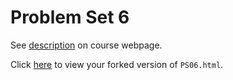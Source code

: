 # Problem Set 6

See [description](https://rudeboybert.github.io/STAT495/#problem_set_6) on course webpage.

Click [here](http://htmlpreview.github.io/?https://github.com/tnarraidoo/PS06/blob/master/PS06.html) to view your forked version of `PS06.html`.